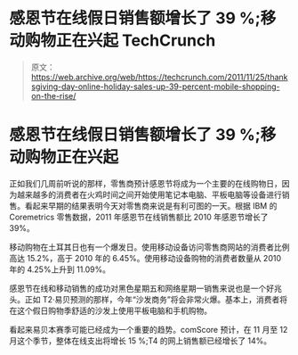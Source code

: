# 感恩节在线假日销售额增长了 39 %;移动购物正在兴起 TechCrunch

> 原文：<https://web.archive.org/web/https://techcrunch.com/2011/11/25/thanksgiving-day-online-holiday-sales-up-39-percent-mobile-shopping-on-the-rise/>

# 感恩节在线假日销售额增长了 39 %;移动购物正在兴起

正如我们几周前听说的那样，零售商预计感恩节将成为一个主要的在线购物日，因为越来越多的消费者在火鸡时间之间开始使用笔记本电脑、平板电脑等设备进行销售。看起来早期的结果表明今天对零售商来说是有利可图的一天。根据 IBM 的 Coremetrics 零售数据，2011 年感恩节在线销售额比 2010 年感恩节增长了 39%。

移动购物在土耳其日也有一个爆发日。使用移动设备访问零售商网站的消费者比例高达 15.2%，高于 2010 年的 6.45%。使用移动设备购物的消费者数量从 2010 年的 4.25%上升到 11.09%。

感恩节在线和移动销售的成功对黑色星期五和网络星期一销售来说也是一个好兆头。正如 T2·易贝预测的那样，今年“沙发商务”将会非常火爆。基本上，消费者将在这个假日购物季舒适的沙发上使用平板电脑和手机购物。

看起来易贝本赛季可能已经成为一个重要的趋势。comScore 预计，在 11 月至 12 月这个季节，整体在线支出将增长 15 %;T4 的网上销售额已经增长了 14%。